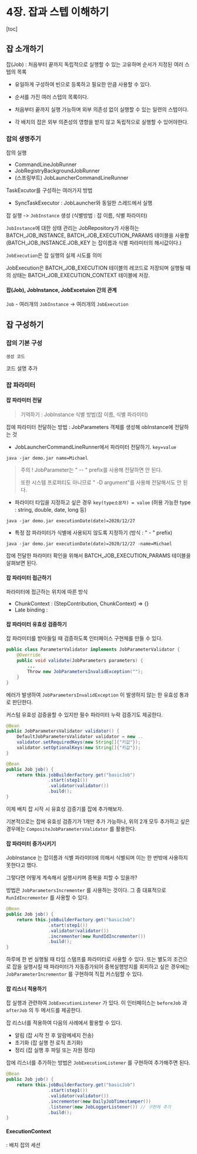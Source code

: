 # 4장. 잡과 스텝 이해하기

[toc]

## 잡 소개하기

잡(Job) : 처음부터 끝까지 독립적으로 실행할 수 있는 고유하며 순서가 지정된 여러 스텝의 목록

- 유일하게 구성하여 빈으로 등록하고 필요한 만큼 사용할 수 있다.
- 순서를 가진 여러 스텝의 목록이다.
- 처음부터 끝까지 실행 가능하며 외부 의존성 없이 실행할 수 있는 일련의 스텝이다.

- 각 배치의 잡은 외부 의존성의 영향을 받지 않고 독립적으로 실행할 수 있어야한다. 

### 잡의 생명주기

잡의 실행 

- CommandLineJobRunner
- JobRegistryBackgroundJobRunner
- (스프링부트) JobLauncherCommandLineRunner



TaskExcutor를 구성하는 여러가지 방법

- SyncTaskExecutor : JobLauncher와 동일한 스레드에서 실행 



잡 실행 -> `JobInstance` 생성 (식별방법 : 잡 이름, 식별 파라미터)

`JobInstance`에 대한 상태 관리는 JobRepository가 사용하는 BATCH_JOB_INSTANCE, BATCH_JOB_EXECUTION_PARAMS 테이블을 사용함(BATCH_JOB_INSTANCE.JOB_KEY 는 잡이름과 식별 파라미터의 해시값이다.)



`JobExecution`은 잡 실행의 실제 시도를 의미

JobExecution은 BATCH_JOB_EXECUTION 테이블의 레코드로 저장되며 실행될 때의 상태는 BATCH_JOB_EXECUTION_CONTEXT 테이블에 저장. 



#### 잡(Job), JobInstance, JobExcetuion 간의 관계

`Job` - 여러개의 `JobInstance` -> 여러개의 `JobExecution`



## 잡 구성하기

### 잡의 기본 구성 

```
생성 코드
```

코드 설명 추가



### 잡 파라미터

#### 잡 파라미터 전달

> 기억하기 : JobInstance 식별  방법(잡 이름, 식별 파라미터)

잡에 파라미터 전달하는 방법 : JobParameters 객체를 생성해 obInstance에 전달하는 것 

- JobLauncherCommandLineRunner에서 파라미터 전달하기.  `key=value`

```
java -jar demo.jar name=Michael
```

> 주의 ! JobParameter는 " -- " prefix를 사용해 전달하면 안 된다.
>
> 또한 시스템 프로퍼티도 아니므로 " -D argument"를 사용해 전달해서도 안 된다.

- 파라미터 타입을 지정하고 싶은 경우 `key(type소문자) = value` (허용 가능한 type : string, double, date, long 등)

```
java -jar demo.jar executionDate(date)=2020/12/27
```

- 특정 잡 파라미터가 식별에 사용되지 않도록 지정하기 (방식 : " - " prefix)

```
java -jar demo.jar executionDate(date)=2020/12/27 -name=Michael
```

잡에 전달한 파라미터 확인을 위해서 BATCH_JOB_EXECUTION_PARAMS 테이블을 살펴보면 된다.



#### 잡 파라미터 접근하기

파라미터에 접근하는 위치에 따른 방식

- ChunkContext : (StepContribution, ChunkContext) => {}
- Late binding : 



#### 잡 파라미터 유효성 검증하기

잡 파라미터를 받아들일 때 검증하도록 인터페이스 구현체를 만들 수 있다.

```java
public class ParameterValidator implements JobParameterValidator {
	@Override
	public void validate(JobParameters parameters) {
		...
		Throw new JobParametersInvalidException("");
	}
}
```

에러가 발생하여 `JobParametersInvalidException` 이 발생하지 않는 한 유효성 통과로 판단한다.



커스텀 유효성 검증을할 수 있지만 필수 파라미터 누락 검증기도 제공한다.

```java
@Bean
public JobParametersValidator validator() {
	DefaultJobParametersValidator validator = new ..
	validator.setRequiredKeys(new String[]{"키값"});
	validator.setOptionalKeys(new String[]{"키값"});
}
```

```java
@Bean
public Job job() {
	return this.jobBuilderFactory.get("basicJob")
                .start(step1())
                .validator(validator())
                .build();
}
```

이제 배치 잡 시작 시 유효성 검증기를 잡에 추가해보자. 

기본적으로는 잡에 유효성 검증기가 1개만 추가 가능하나, 위의 2개 모두 추가하고 싶은 경우에는 `CompositeJobParametersValidator` 를 활용한다.



#### 잡 파라미터 증가시키기

JobInstance 는 잡이름과 식별 파라미터에 의해서 식별되며 이는 한 번밖에 사용하지 못한다고 했다.

그렇다면 어떻게 계속해서 실행시키며 중복을 피할 수 있을까?

방법은 `JobParametersIncrementer` 를 사용하는 것이다. 그 중 대표적으로 `RunIdIncrementer` 를 사용할 수 있다. 

```java
@Bean
public Job job() {
	return this.jobBuilderFactory.get("basicJob")
                .start(step1())
                .validator(validator())
                .incrementer(new RundIdIncrementer())               
                .build();
}
```

하루에 한 번 실행될 때 타임 스탬프를 파라미터로 사용할 수 있다. 또는 별도의 조건으로 잡을 실행시킬 때 파라미터가 자동증가되어 중복실행방지를 회피하고 싶은 경우에는 `JobParameterIncrementor` 를 구현하여 직접 커스텀할 수 있다.  



#### 잡 리스너 적용하기

잡 실행과 관련하여 `JobExecutionListener` 가 있다. 이 인터페이스는 `beforeJob` 과 `afterJob` 의 두 메서드를 제공한다.

잡 리스너를 적용하여 다음의 사례에서 활용할 수 있다.

- 알림 (잡 시작 전 후 알람메세지 전송)
- 초기화 (잡 실행 전 로직 초기화)
- 정리 (잡 실행 후 파일 또는 자원 정리)

잡에 리스너를 추가하는 방법은 `JobExecutionListener` 를 구현하여 추가해주면 된다.

```java
@Bean
public Job job() {
	return this.jobBuilderFactory.get("basicJob")
                .start(step1())
                .validator(validator())
                .incrementer(new DailyJobTimestamper())
                .listener(new JobLoggerListener()) // 구현체 추가 
                .build();
}
```



#### ExecutionContext

: 배치 잡의 세션